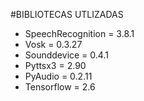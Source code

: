 #BIBLIOTECAS UTLIZADAS

* SpeechRecognition = 3.8.1
* Vosk = 0.3.27
* Sounddevice = 0.4.1
* Pyttsx3 = 2.90 
* PyAudio = 0.2.11
* Tensorflow = 2.6